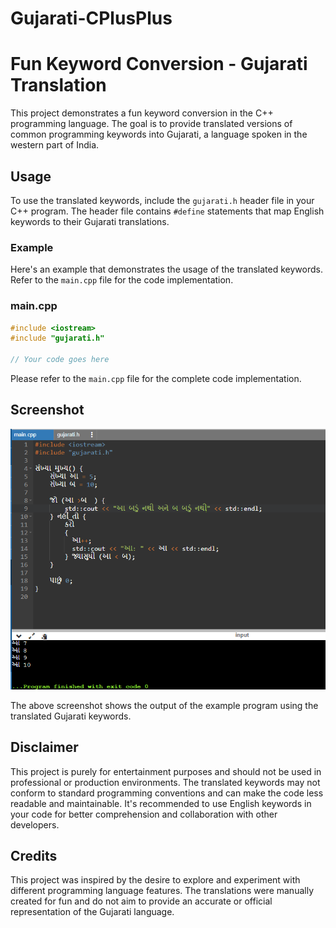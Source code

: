 # Gujarati-CPlusPlus

# Fun Keyword Conversion - Gujarati Translation

This project demonstrates a fun keyword conversion in the C++ programming language. The goal is to provide translated versions of common programming keywords into Gujarati, a language spoken in the western part of India.

## Usage

To use the translated keywords, include the `gujarati.h` header file in your C++ program. The header file contains `#define` statements that map English keywords to their Gujarati translations.

### Example

Here's an example that demonstrates the usage of the translated keywords. Refer to the `main.cpp` file for the code implementation.

### main.cpp

```cpp
#include <iostream>
#include "gujarati.h"

// Your code goes here
```

Please refer to the `main.cpp` file for the complete code implementation.

## Screenshot

![Screenshot](Capture.PNG)

The above screenshot shows the output of the example program using the translated Gujarati keywords.

## Disclaimer

This project is purely for entertainment purposes and should not be used in professional or production environments. The translated keywords may not conform to standard programming conventions and can make the code less readable and maintainable. It's recommended to use English keywords in your code for better comprehension and collaboration with other developers.

## Credits

This project was inspired by the desire to explore and experiment with different programming language features. The translations were manually created for fun and do not aim to provide an accurate or official representation of the Gujarati language.
